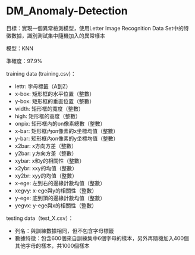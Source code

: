 # DM_Anomaly-Detection

目標：實現一個異常檢測模型，使用Letter Image Recognition Data Set中的特徵數據，識別測試集中隨機加入的異常樣本

模型：KNN

準確度：97.9%

training data (training.csv)：
- lettr: 字母標籤（A到Z）
- x-box: 矩形框的水平位置（整數）
- y-box: 矩形框的垂直位置（整數）
- width: 矩形框的寬度（整數）
- high: 矩形框的高度（整數）
- onpix: 矩形框內的on像素總數（整數）
- x-bar: 矩形框內on像素的x坐標均值（整數）
- y-bar: 矩形框內on像素的y坐標均值（整數）
- x2bar: x方向方差（整數）
- y2bar: y方向方差（整數）
- xybar: x和y的相關性（整數）
- x2ybr: xxy的均值（整數）
- xy2br: xyy的均值（整數）
- x-ege: 左到右的邊緣計數均值（整數）
- xegvy: x-ege與y的相關性（整數）
- y-ege: 底到頂的邊緣計數均值（整數）
- yegvx: y-ege與x的相關性（整數）

testing data（test_X.csv）：
- 列名：與訓練數據相同，但不包含字母標籤
- 數據特徵：包含600個來自訓練集中6個字母的樣本，另外再隨機加入400個其他字母的樣本，共1000個樣本
